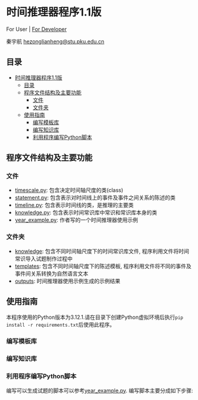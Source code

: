 # 时间推理器程序1.1版

For User | [For Developer](readme4developer.md)

秦宇航 <hezonglianheng@stu.pku.edu.cn>

## 目录
- [时间推理器程序1.1版](#时间推理器程序11版)
  - [目录](#目录)
  - [程序文件结构及主要功能](#程序文件结构及主要功能)
    - [文件](#文件)
    - [文件夹](#文件夹)
  - [使用指南](#使用指南)
    - [编写模板库](#编写模板库)
    - [编写知识库](#编写知识库)
    - [利用程序编写Python脚本](#利用程序编写python脚本)

## 程序文件结构及主要功能
### 文件
- [timescale.py](timescale.py): 包含决定时间轴尺度的类(class)
- [statement.py](statement.py): 包含表示对时间线上的事件及事件之间关系的陈述的类
- [timeline.py](timeline.py): 包含表示时间线的类，是推理的主要类
- [knowledge.py](knowledge.py): 包含表示时间常识库中常识和常识库本身的类
- [year_example.py](year_example.py): 作者写的一个时间推理器使用示例

### 文件夹
- [knowledge](knowledge): 包含不同时间轴尺度下的时间常识库文件, 程序利用文件将时间常识导入试题制作过程中
- [templates](templates): 包含不同时间轴尺度下的陈述模板, 程序利用文件将不同的事件及事件间关系转换为自然语言文本
- [outputs](outputs): 时间推理器使用示例生成的示例结果

## 使用指南

本程序使用的Python版本为3.12.1.请在目录下创建Python虚拟环境后执行`pip install -r requirements.txt`后使用此程序。

### 编写模板库

### 编写知识库

### 利用程序编写Python脚本
编写可以生成试题的脚本可以参考[year_example.py](year_example.py).
编写脚本主要分成如下步骤:
